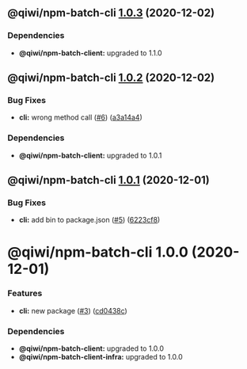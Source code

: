 ## @qiwi/npm-batch-cli [1.0.3](https://github.com/qiwi/npm-batch-action/compare/@qiwi/npm-batch-cli@1.0.2...@qiwi/npm-batch-cli@1.0.3) (2020-12-02)





### Dependencies

* **@qiwi/npm-batch-client:** upgraded to 1.1.0

## @qiwi/npm-batch-cli [1.0.2](https://github.com/qiwi/npm-batch-action/compare/@qiwi/npm-batch-cli@1.0.1...@qiwi/npm-batch-cli@1.0.2) (2020-12-02)


### Bug Fixes

* **cli:** wrong method call ([#6](https://github.com/qiwi/npm-batch-action/issues/6)) ([a3a14a4](https://github.com/qiwi/npm-batch-action/commit/a3a14a407f189ab482604060310d2fe3f054cbeb))





### Dependencies

* **@qiwi/npm-batch-client:** upgraded to 1.0.1

## @qiwi/npm-batch-cli [1.0.1](https://github.com/qiwi/npm-batch-action/compare/@qiwi/npm-batch-cli@1.0.0...@qiwi/npm-batch-cli@1.0.1) (2020-12-01)


### Bug Fixes

* **cli:** add bin to package.json ([#5](https://github.com/qiwi/npm-batch-action/issues/5)) ([6223cf8](https://github.com/qiwi/npm-batch-action/commit/6223cf89ea22ff29b578634c9fd11ac7f6e2c9b2))

# @qiwi/npm-batch-cli 1.0.0 (2020-12-01)


### Features

* **cli:** new package ([#3](https://github.com/qiwi/npm-batch-action/issues/3)) ([cd0438c](https://github.com/qiwi/npm-batch-action/commit/cd0438c30296bfdaded67fc45e82dab478374d9b))





### Dependencies

* **@qiwi/npm-batch-client:** upgraded to 1.0.0
* **@qiwi/npm-batch-client-infra:** upgraded to 1.0.0
